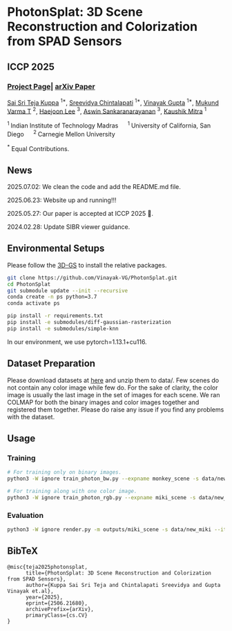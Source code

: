 # PhotonSplat: 3D Scene Reconstruction and Colorization from SPAD Sensors

## ICCP 2025

### [Project Page](https://vinayak-vg.github.io/PhotonSplat/)| [arXiv Paper](https://www.arxiv.org/abs/2506.21680)

[Sai Sri Teja Kuppa](https://saisritejakuppa.github.io/) <sup>1*</sup>, 
[Sreevidya Chintalapati](https://sreevidya22.github.io/) <sup>1*</sup>, 
[Vinayak Gupta](https://vinayak-vg.github.io/) <sup>1*</sup>, 
[Mukund Varma T](https://mukundvarmat.github.io/) <sup>2</sup>, 
[Haejoon Lee](https://haejoonlee.com/) <sup>3</sup>, 
[Aswin Sankaranarayanan](https://www.ece.cmu.edu/directory/bios/sankaranarayanan-aswin.html) <sup>3</sup>, 
[Kaushik Mitra](https://www.ee.iitm.ac.in/kmitra/) <sup>1</sup>

<sup>1 </sup>Indian Institute of Technology Madras &emsp; 
<sup>1 </sup>University of California, San Diego &emsp; 
<sup>2 </sup>Carnegie Mellon University &emsp;

<sup>\*</sup> Equal Contributions.

## News

2025.07.02: We clean the code and add the README.md file.

2025.06.23: Website up and running!!!

2025.05.27: Our paper is accepted at ICCP 2025 🎉.

2024.02.28: Update SIBR viewer guidance.

## Environmental Setups

Please follow the [3D-GS](https://github.com/graphdeco-inria/gaussian-splatting) to install the relative packages.

```bash
git clone https://github.com/Vinayak-VG/PhotonSplat.git
cd PhotonSplat
git submodule update --init --recursive
conda create -n ps python=3.7 
conda activate ps

pip install -r requirements.txt
pip install -e submodules/diff-gaussian-rasterization
pip install -e submodules/simple-knn
```

In our environment, we use pytorch=1.13.1+cu116.

## Dataset Preparation

Please download datasets at [here](https://github.com/Vinayak-VG/PhotonSplat/releases/download/dataset/photonscenes_dataset.zip) and unzip them to data/. Few scenes do not contain any color image while few do. For the sake of clarity, the color image is usually the last image in the set of images for each scene. We ran COLMAP for both the binary images and color images together and registered them together. Please do raise any issue if you find any problems with the dataset. 

## Usage

### Training
```bash
# For training only on binary images.
python3 -W ignore train_photon_bw.py --expname monkey_scene -s data/new_monkey --config configs real_camera_motion.txt --iteration 20000 --save_iterations 20000 --checkpoint_iterations 20000

# For training along with one color image. 
python3 -W ignore train_photon_rgb.py --expname miki_scene -s data/new_miki --config configs/real_camera_motion.txt --iteration 20000 --save_iterations 20000 --checkpoint_iterations 20000
```

### Evaluation
```bash
python3 -W ignore render.py -m outputs/miki_scene -s data/new_miki --iteration 20000
```

## BibTeX
```
@misc{teja2025photonsplat,
      title={PhotonSplat: 3D Scene Reconstruction and Colorization from SPAD Sensors}, 
      author={Kuppa Sai Sri Teja and Chintalapati Sreevidya and Gupta Vinayak et.al},
      year={2025},
      eprint={2506.21680},
      archivePrefix={arXiv},
      primaryClass={cs.CV}
}
```

